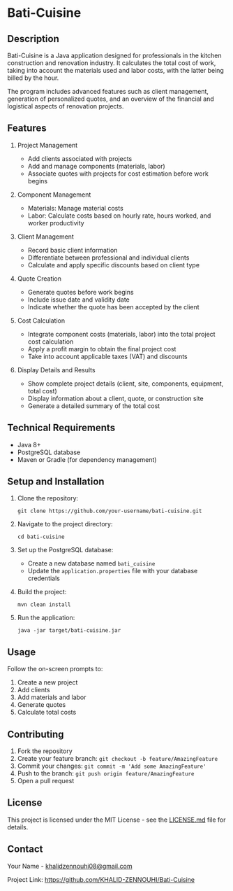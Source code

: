 # Bati-Cuisine

## Description

Bati-Cuisine is a Java application designed for professionals in the kitchen construction and renovation industry. It calculates the total cost of work, taking into account the materials used and labor costs, with the latter being billed by the hour.

The program includes advanced features such as client management, generation of personalized quotes, and an overview of the financial and logistical aspects of renovation projects.

## Features

1. Project Management
   - Add clients associated with projects
   - Add and manage components (materials, labor)
   - Associate quotes with projects for cost estimation before work begins

2. Component Management
   - Materials: Manage material costs
   - Labor: Calculate costs based on hourly rate, hours worked, and worker productivity

3. Client Management
   - Record basic client information
   - Differentiate between professional and individual clients
   - Calculate and apply specific discounts based on client type

4. Quote Creation
   - Generate quotes before work begins
   - Include issue date and validity date
   - Indicate whether the quote has been accepted by the client

5. Cost Calculation
   - Integrate component costs (materials, labor) into the total project cost calculation
   - Apply a profit margin to obtain the final project cost
   - Take into account applicable taxes (VAT) and discounts

6. Display Details and Results
   - Show complete project details (client, site, components, equipment, total cost)
   - Display information about a client, quote, or construction site
   - Generate a detailed summary of the total cost

## Technical Requirements

- Java 8+
- PostgreSQL database
- Maven or Gradle (for dependency management)

## Setup and Installation

1. Clone the repository:
   ```
   git clone https://github.com/your-username/bati-cuisine.git
   ```

2. Navigate to the project directory:
   ```
   cd bati-cuisine
   ```

3. Set up the PostgreSQL database:
   - Create a new database named `bati_cuisine`
   - Update the `application.properties` file with your database credentials

4. Build the project:
   ```
   mvn clean install
   ```

5. Run the application:
   ```
   java -jar target/bati-cuisine.jar
   ```

## Usage

Follow the on-screen prompts to:
1. Create a new project
2. Add clients
3. Add materials and labor
4. Generate quotes
5. Calculate total costs

## Contributing

1. Fork the repository
2. Create your feature branch: `git checkout -b feature/AmazingFeature`
3. Commit your changes: `git commit -m 'Add some AmazingFeature'`
4. Push to the branch: `git push origin feature/AmazingFeature`
5. Open a pull request

## License

This project is licensed under the MIT License - see the [LICENSE.md](LICENSE.md) file for details.

## Contact

Your Name - khalidzennouhi08@gmail.com

Project Link: https://github.com/KHALID-ZENNOUHI/Bati-Cuisine
